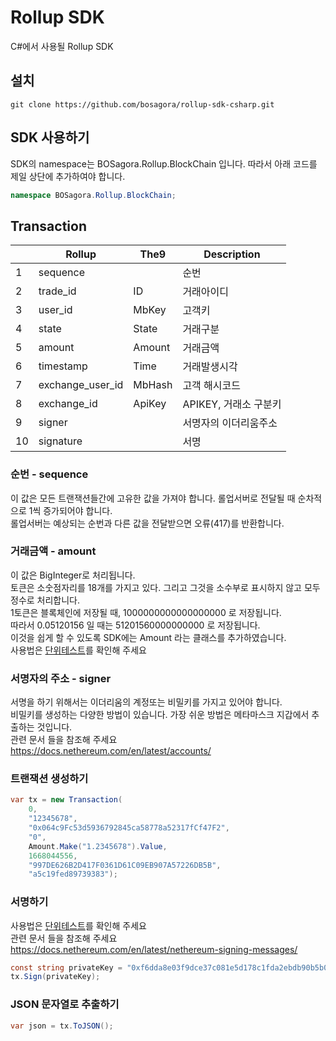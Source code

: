 # Rollup SDK

C#에서 사용될 Rollup SDK


## 설치

```shell
git clone https://github.com/bosagora/rollup-sdk-csharp.git
```

## SDK 사용하기
SDK의 namespace는 BOSagora.Rollup.BlockChain 입니다. 
따라서 아래 코드를 제일 상단에 추가하여야 합니다.

```csharp
namespace BOSagora.Rollup.BlockChain;
```

## Transaction

|     | Rollup           | The9   | Description     |
|-----|------------------|--------|-----------------|
| 1   | sequence         |        | 순번              |
| 2   | trade_id         | ID     | 거래아이디           |
| 3   | user_id          | MbKey  | 고객키             |
| 4   | state            | State  | 거래구분            |
| 5   | amount           | Amount | 거래금액            |
| 6   | timestamp        | Time   | 거래발생시각          |
| 7   | exchange_user_id | MbHash | 고객 해시코드         |
| 8   | exchange_id      | ApiKey | APIKEY, 거래소 구분키 |
| 9   | signer           |        | 서명자의 이더리움주소    |
| 10  | signature        |        | 서명              |

### 순번 - sequence
이 값은 모든 트랜잭션들간에 고유한 값을 가져야 합니다. 롤업서버로 전달될 때 순차적으로 1씩 증가되어야 합니다.  
롤업서버는 예상되는 순번과 다른 값을 전달받으면 오류(417)를 반환합니다.  


### 거래금액 - amount
이 값은 BigInteger로 처리됩니다.  
토큰은 소숫점자리를 18개를 가지고 있다. 그리고 그것을 소수부로 표시하지 않고 모두 정수로 처리합니다.    
1토큰은 블록체인에 저장될 때, 1000000000000000000 로 저장됩니다.  
따라서 0.05120156 일 때는 51201560000000000 로 저장됩니다.  
이것을 쉽게 할 수 있도록 SDK에는 Amount 라는 클래스를 추가하였습니다.   
사용법은 [단위테스트](RollupSDKTest/UnitTest1.cs)를 확인해 주세요


### 서명자의 주소 - signer
서명을 하기 위해서는 이더리움의 계정또는 비밀키를 가지고 있어야 합니다.  
비밀키를 생성하는 다양한 방법이 있습니다. 가장 쉬운 방법은 메타마스크 지갑에서 추출하는 것입니다.  
관련 문서 들을 참조해 주세요  
https://docs.nethereum.com/en/latest/accounts/

### 트랜잭션 생성하기

```csharp
var tx = new Transaction(
    0,
    "12345678",
    "0x064c9Fc53d5936792845ca58778a52317fCf47F2",
    "0",
    Amount.Make("1.2345678").Value,
    1668044556,
    "997DE626B2D417F0361D61C09EB907A57226DB5B",
    "a5c19fed89739383");
```

### 서명하기
사용법은 [단위테스트](RollupSDKTest/UnitTest1.cs)를 확인해 주세요  
관련 문서 들을 참조해 주세요  
https://docs.nethereum.com/en/latest/nethereum-signing-messages/

```csharp
const string privateKey = "0xf6dda8e03f9dce37c081e5d178c1fda2ebdb90b5b099de1a555a658270d8c47d";
tx.Sign(privateKey);
```

### JSON 문자열로 추출하기

```csharp
var json = tx.ToJSON();
```
